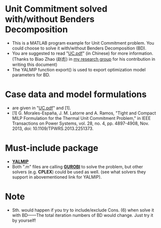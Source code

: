# Unit Commitment solved with/without Benders Decomposition
- This is a MATLAB program example for Unit Commitment problem. You could choose to solve it with/without Benders Decomposition (BD). 
- You are suggested to read "[UC.pdf](https://github.com/a280558071/UC_Solvedby_BendersDecomp/blob/main/UC.pdf)" (in Chinese) for more information. (Thanks to Biao Zhao (赵彪) in [my research group](https://xinweishen.com/group.html) for his contribution in writing this document)
- The YALMIP function export() is used to export optimization model parameters for BD. 
# Case data and model formulations
- are given in  "[UC.pdf](https://github.com/a280558071/UC_Solvedby_BendersDecomp/blob/main/UC.pdf)" and [1].
- [1] G. Morales-España, J. M. Latorre and A. Ramos, "Tight and Compact MILP Formulation for the Thermal Unit Commitment Problem," in IEEE Transactions on Power Systems, vol. 28, no. 4, pp. 4897-4908, Nov. 2013, doi: 10.1109/TPWRS.2013.2251373.
# Must-include package
- [**YALMIP**](https://yalmip.github.io/) 
- Both ".m" files are calling [**GUROBI**](https://www.gurobi.com/) to solve the problem, but other solvers (e.g. **CPLEX**) could be used as well. (see what solvers they support in abovementioned link for YALMIP).
 # Note
- Sth. would happen if you try to include/exclude Cons. (6) when solve it with BD——The total iteration numbers of BD would change. Just try it by yourself! 

